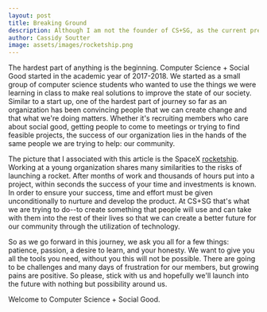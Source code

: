 ```yaml
---
layout: post
title: Breaking Ground
description: Although I am not the founder of CS+SG, as the current president, there is a lot of pressure of working on a new project.
author: Cassidy Soutter
image: assets/images/rocketship.png
---
```


The hardest part of anything is the beginning. Computer Science + Social Good started in the academic year of 2017-2018. We started as a small group of computer science students who wanted to use the things we were learning in class to make real solutions to improve the state of our society. Similar to a start up, one of the hardest part of journey so far as an organization has been convincing people that we can create change and that what we're doing matters. Whether it's recruiting members who care about social good, getting people to come to meetings or trying to find feasible projects, the success of our organization lies in the hands of the same people we are trying to help: our community.

The picture that I associated with this article is the SpaceX <a href="https://www.universetoday.com/wp-content/uploads/2016/04/26405462060_81f8289687_k.jpg">rocketship</a>. Working at a young organization shares many similarities to the risks of launching a rocket. After months of work and thousands of hours put into a project, within seconds the success of your time and investments is known. In order to ensure your success, time and effort must be given unconditionally to nurture and develop the product. At CS+SG that's what we are trying to do--to create something that people will use and can take with them into the rest of their lives so that we can create a better future for our community through the utilization of technology.

So as we go forward in this journey, we ask you all for a few things: patience, passion, a desire to learn, and your honesty. We want to give you all the tools you need, without you this will not be possible. There are going to be challenges and many days of frustration for our members, but growing pains are positive. So please, stick with us and hopefully we'll launch into the future with nothing but possibility around us.

Welcome to Computer Science + Social Good.
